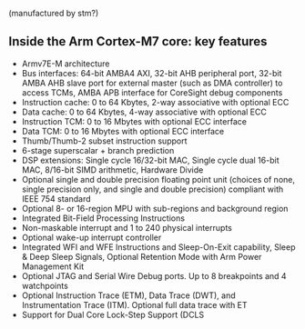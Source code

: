 
(manufactured by stm?)

## Inside the Arm Cortex-M7 core: key features

- Armv7E-M architecture
- Bus interfaces: 64-bit AMBA4 AXI, 32-bit AHB peripheral port, 32-bit AMBA AHB slave port for external master (such as DMA controller) to access TCMs, AMBA APB interface for CoreSight debug components 
- Instruction cache: 0 to 64 Kbytes, 2-way associative with optional ECC
- Data cache: 0 to 64 Kbytes, 4-way associative with optional ECC
- Instruction TCM: 0 to 16 Mbytes with optional ECC interface
- Data TCM: 0 to 16 Mbytes with optional ECC interface
- Thumb/Thumb-2 subset instruction support
- 6-stage superscalar + branch prediction
- DSP extensions: Single cycle 16/32-bit MAC, Single cycle dual 16-bit MAC, 8/16-bit SIMD arithmetic, Hardware Divide
- Optional single and double precision floating point unit (choices of none, single precision only, and single and double precision) compliant with IEEE 754 standard
- Optional 8- or 16-region MPU with sub-regions and background region
- Integrated Bit-Field Processing Instructions
- Non-maskable interrupt and 1 to 240 physical interrupts 
- Optional wake-up interrupt controller
- Integrated WFI and WFE Instructions and Sleep-On-Exit capability, Sleep & Deep Sleep Signals, Optional Retention Mode with Arm Power Management Kit
- Optional JTAG and Serial Wire Debug ports. Up to 8 breakpoints and 4 watchpoints
- Optional Instruction Trace (ETM), Data Trace (DWT), and Instrumentation Trace (ITM). Optional full data trace with ET
- Support for Dual Core Lock-Step Support (DCLS


